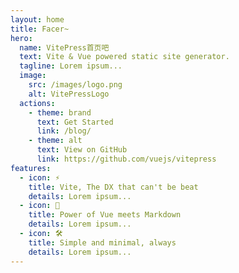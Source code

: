 ```yaml
---
layout: home
title: Facer~
hero:
  name: VitePress首页吧
  text: Vite & Vue powered static site generator.
  tagline: Lorem ipsum...
  image:
    src: /images/logo.png
    alt: VitePressLogo
  actions:
    - theme: brand
      text: Get Started
      link: /blog/
    - theme: alt
      text: View on GitHub
      link: https://github.com/vuejs/vitepress
features:
  - icon: ⚡️
    title: Vite, The DX that can't be beat
    details: Lorem ipsum...
  - icon: 🖖
    title: Power of Vue meets Markdown
    details: Lorem ipsum...
  - icon: 🛠️
    title: Simple and minimal, always
    details: Lorem ipsum...
---
```


